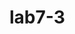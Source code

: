 # lab7-3
<html>
<head>
<meta charset="UTF-8" />
<script>
    var n;
    n = window.prompt('toogoo oruul');
function isPrime(n)
{
    if (n <= 1)
        return false;
    for (let i = 2; i < n; i++)
        if (n % i == 0)
            return false;
  return true;
}
function printPrime(n)
{
    for (let i = 2; i <= n; i++) {
        if (isPrime(i))
            document.write(i +" ");
    }
} 
</script>
</head>
<body>
</body>
</html>
